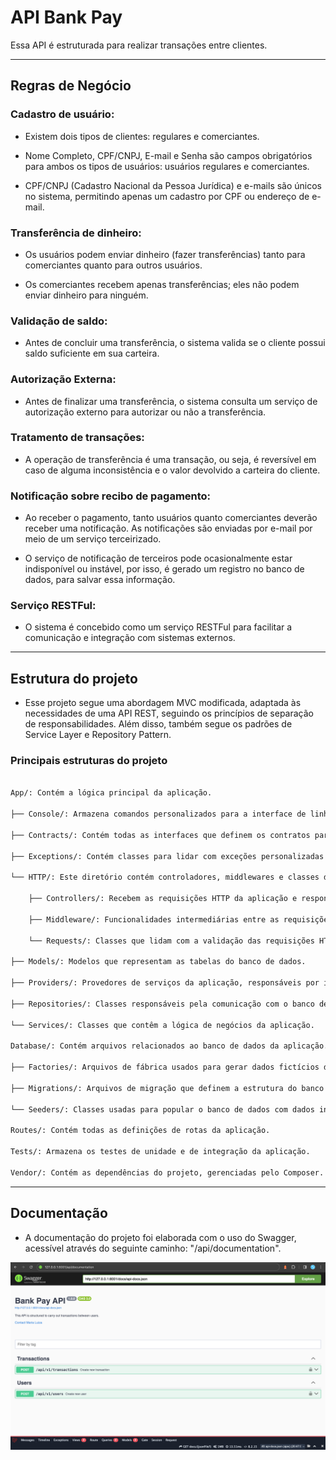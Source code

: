 # API Bank Pay  

 Essa API é estruturada para realizar transações entre clientes.
 
---
## Regras de Negócio   

 

### Cadastro de usuário:  

- Existem dois tipos de clientes: regulares e comerciantes.  

- Nome Completo, CPF/CNPJ, E-mail e Senha são campos obrigatórios para ambos os tipos de usuários: usuários regulares e comerciantes.  

- CPF/CNPJ (Cadastro Nacional da Pessoa Jurídica) e e-mails são únicos no sistema, permitindo apenas um cadastro por CPF ou endereço de e-mail.  

  

### Transferência de dinheiro:  

- Os usuários podem enviar dinheiro (fazer transferências) tanto para comerciantes quanto para outros usuários.  

- Os comerciantes recebem apenas transferências; eles não podem enviar dinheiro para ninguém.  

  

### Validação de saldo:  

- Antes de concluir uma transferência, o sistema valida se o cliente possui saldo suficiente em sua carteira.  

  

### Autorização Externa:  

- Antes de finalizar uma transferência, o sistema consulta um serviço de autorização externo para autorizar ou não a transferência.  

  

### Tratamento de transações:  

 - A operação de transferência é uma transação, ou seja, é reversível em caso de alguma inconsistência e o valor devolvido a carteira do cliente.  

  

### Notificação sobre recibo de pagamento:  

- Ao receber o pagamento, tanto usuários quanto comerciantes deverão receber uma notificação. As notificações são enviadas por e-mail por meio de um serviço terceirizado.   

- O serviço de notificação de terceiros pode ocasionalmente estar indisponível ou instável, por isso, é gerado um registro no banco de dados, para salvar essa informação.  

  

### Serviço RESTFul:  

- O sistema é concebido como um serviço RESTFul para facilitar a comunicação e integração com sistemas externos. 

 
---
## Estrutura do projeto 

- Esse projeto segue uma abordagem MVC modificada, adaptada às necessidades de uma API REST, seguindo os princípios de separação de responsabilidades. Além disso, também segue os padrões de Service Layer e Repository Pattern. 

 

### Principais estruturas do projeto 

```sh 

App/: Contém a lógica principal da aplicação. 

├── Console/: Armazena comandos personalizados para a interface de linha de comando Artisan. 

├── Contracts/: Contém todas as interfaces que definem os contratos para as classes em diferentes partes da aplicação. 

├── Exceptions/: Contém classes para lidar com exceções personalizadas da aplicação. 

└── HTTP/: Este diretório contém controladores, middlewares e classes de validação de requisições HTTP. 

    ├── Controllers/: Recebem as requisições HTTP da aplicação e respondem com a lógica adequada. 

    ├── Middleware/: Funcionalidades intermediárias entre as requisições HTTP e as respostas da aplicação. 

    └── Requests/: Classes que lidam com a validação das requisições HTTP. 

├── Models/: Modelos que representam as tabelas do banco de dados. 

├── Providers/: Provedores de serviços da aplicação, responsáveis por inicializar e registrar serviços durante o bootstrap da aplicação. 

├── Repositories/: Classes responsáveis pela comunicação com o banco de dados, seguindo o padrão Repository. 

└── Services/: Classes que contêm a lógica de negócios da aplicação. 

Database/: Contém arquivos relacionados ao banco de dados da aplicação. 

├── Factories/: Arquivos de fábrica usados para gerar dados fictícios durante o desenvolvimento e teste da aplicação. 

├── Migrations/: Arquivos de migração que definem a estrutura do banco de dados e as alterações nas tabelas. 

└── Seeders/: Classes usadas para popular o banco de dados com dados iniciais durante a inicialização. 

Routes/: Contém todas as definições de rotas da aplicação. 

Tests/: Armazena os testes de unidade e de integração da aplicação. 

Vendor/: Contém as dependências do projeto, gerenciadas pelo Composer. 

```

---
## Documentação 

- A documentação do projeto foi elaborada com o uso do Swagger, acessível através do seguinte caminho: "/api/documentation". 

![Swagger Documentation](public/img/swagger.png)
